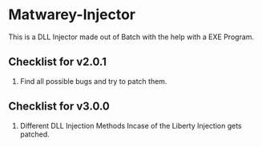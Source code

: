 # Matwarey-Injector
This is a DLL Injector made out of Batch with the help with a EXE Program.

## Checklist for v2.0.1

1) Find all possible bugs and try to patch them.

## Checklist for v3.0.0

1) Different DLL Injection Methods Incase of the Liberty Injection gets patched.
